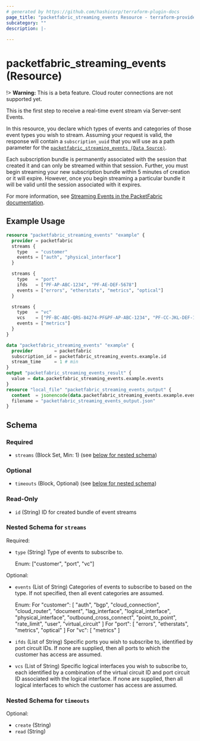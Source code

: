 ```yaml
---
# generated by https://github.com/hashicorp/terraform-plugin-docs
page_title: "packetfabric_streaming_events Resource - terraform-provider-packetfabric"
subcategory: ""
description: |-
  
---
```


# packetfabric_streaming_events (Resource)

!> **Warning:** This is a beta feature. Cloud router connections are not supported yet.

This is the first step to receive a real-time event stream via Server-sent Events.

In this resource, you declare which types of events and categories of those event types you wish to stream. 
Assuming your request is valid, the response will contain a `subscription_uuid` that you will use as a path parameter for 
the [`packetfabric_streaming_events (Data Source)`](https://registry.terraform.io/providers/PacketFabric/packetfabric/latest/docs/data-sources/packetfabric_streaming_events).

Each subscription bundle is permanently associated with the session that created it and can only be streamed within that session. 
Further, you must begin streaming your new subscription bundle within 5 minutes of creation or it will expire. 
However, once you begin streaming a particular bundle it will be valid until the session associated with it expires.

For more information, see [Streaming Events in the PacketFabric documentation](https://docs.packetfabric.com/ts/stream/).

## Example Usage

```terraform
resource "packetfabric_streaming_events" "example" {
  provider = packetfabric
  streams {
    type   = "customer"
    events = ["auth", "physical_interface"]
  }

  streams {
    type   = "port"
    ifds   = ["PF-AP-ABC-1234", "PF-AE-DEF-5678"]
    events = ["errors", "etherstats", "metrics", "optical"]
  }

  streams {
    type   = "vc"
    vcs    = ["PF-BC-ABC-QRS-84274-PF&PF-AP-ABC-1234", "PF-CC-JKL-DEF-13758-PF&PF-AE-DEF-5678"]
    events = ["metrics"]
  }
}

data "packetfabric_streaming_events" "example" {
  provider        = packetfabric
  subscription_id = packetfabric_streaming_events.example.id
  stream_time     = 1 # min
}
output "packetfabric_streaming_events_result" {
  value = data.packetfabric_streaming_events.example.events
}
resource "local_file" "packetfabric_streaming_events_output" {
  content  = jsonencode(data.packetfabric_streaming_events.example.events)
  filename = "packetfabric_streaming_events_output.json"
}
```


<!-- schema generated by tfplugindocs -->
## Schema

### Required

- `streams` (Block Set, Min: 1) (see [below for nested schema](#nestedblock--streams))

### Optional

- `timeouts` (Block, Optional) (see [below for nested schema](#nestedblock--timeouts))

### Read-Only

- `id` (String) ID for created bundle of event streams

<a id="nestedblock--streams"></a>
### Nested Schema for `streams`

Required:

- `type` (String) Type of events to subscribe to.

	Enum: ["customer", "port", "vc"]

Optional:

- `events` (List of String) Categories of events to subscribe to based on the type. If not specified, then all event categories are assumed.

	Enum: 	For "customer": [ "auth", "bgp", "cloud_connection", "cloud_router", "document", "lag_interface", "logical_interface", "physical_interface", "outbound_cross_connect", "point_to_point", "rate_limit", "user", "virtual_circuit" ]
	For "port": [ "errors", "etherstats", "metrics", "optical" ]
	For "vc": [ "metrics" ]
- `ifds` (List of String) Specific ports you wish to subscribe to, identified by port circuit IDs. If none are supplied, then all ports to which the customer has access are assumed.
- `vcs` (List of String) Specific logical interfaces you wish to subscribe to, each identified by a combination of the virtual circuit ID and port circuit ID associated with the logical interface. If none are supplied, then all logical interfaces to which the customer has access are assumed.


<a id="nestedblock--timeouts"></a>
### Nested Schema for `timeouts`

Optional:

- `create` (String)
- `read` (String)


